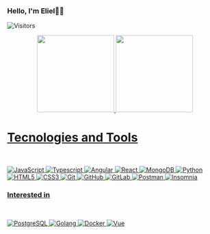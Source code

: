 ### Hello, I'm Eliel👋😊

![Visitors](https://api.visitorbadge.io/api/VisitorHit?user=oliveiraeliel&oliveiraeliel&countColor=%237B1E7A)

 <div align="center">
  <a href="https://github.com/oliveiraeliel">
  <img height="180em" src="https://github-readme-stats.vercel.app/api?username=oliveiraeliel&show_icons=true&theme=dark&include_all_commits=true&count_private=true"/>
  <img height="180em" src="https://github-readme-stats.vercel.app/api/top-langs/?username=oliveiraeliel&layout=compact&langs_count=7&theme=dark"/>
</div>
  
<!--   ![Snake animation](https://github.com/oliveiraeliel/oliveiraeliel/blob/output/github-contribution-grid-snake.svg)  -->
 
  # Tecnologies and Tools
<div style="display: inline_block"><br>

![JavaScript](https://img.shields.io/badge/-JavaScript-black?style=flat-square&logo=javascript)
![Typescript](https://img.shields.io/badge/-Typescript-black?style=flat-square&logo=typescript)
![Angular](https://img.shields.io/badge/-Angular-red?style=flat-square&logo=angular)
![React](https://img.shields.io/badge/-React-black?style=flat-square&logo=react)
![MongoDB](https://img.shields.io/badge/-MongoDB-black?style=flat-square&logo=mongodb)
![Python](https://img.shields.io/badge/-Python-black?style=flat-square&logo=python)
![HTML5](https://img.shields.io/badge/-HTML5-E34F26?style=flat-square&logo=html5&logoColor=white)
![CSS3](https://img.shields.io/badge/-CSS3-1572B6?style=flat-square&logo=css3)
![Git](https://img.shields.io/badge/-Git-black?style=flat-square&logo=git)
![GitHub](https://img.shields.io/badge/-GitHub-181717?style=flat-square&logo=github)
![GitLab](https://img.shields.io/badge/-GitLab-FCA121?style=flat-square&logo=gitlab)
![Postman](https://img.shields.io/badge/-Postman-white?style=flat-square&logo=postman)
![Insomnia](https://img.shields.io/badge/-Insomnia-purple?style=flat-square&logo=insomnia)
</div>
 
 ### Interested in 
<div style="display: inline_block"><br>

![PostgreSQL](https://img.shields.io/badge/-PostgreSQL-gray?style=flat-square&logo=postgresql)
![Golang](https://img.shields.io/badge/-Golang-gray?style=flat-square&logo=go)
![Docker](https://img.shields.io/badge/-Docker-gray?style=flat-square&logo=docker)
![Vue](https://img.shields.io/badge/-Vue-gray?style=flat-square&logo=vue.js)
</div> 
